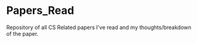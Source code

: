 # Papers_Read
Repository of all CS Related papers I've read and my thoughts/breakdown of the paper.
